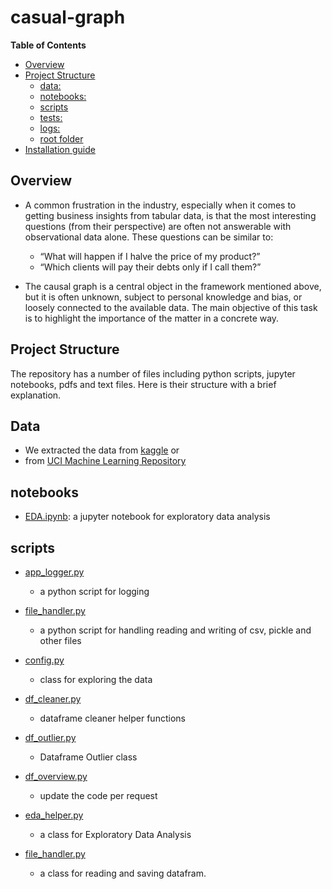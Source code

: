 # casual-graph
**Table of Contents**

  - [Overview](#overview)
  - [Project Structure](#project-structure)
    - [data:](#data)
    - [notebooks:](#notebooks)
    - [scripts](#scripts)
    - [tests:](#tests)
    - [logs:](#logs)
    - [root folder](#root-folder)
  - [Installation guide](#installation-guide)

## Overview
- A common frustration in the industry, especially when it comes to getting business insights from tabular data, is that the most interesting questions (from their perspective) are often not answerable with observational data alone. These questions can be similar to:
    - “What will happen if I halve the price of my product?”
    - “Which clients will pay their debts only if I call them?”

- The causal graph is a central object in the framework mentioned above, but it
is often unknown, subject to personal knowledge and bias, or loosely
connected to the available data. The main objective of this task is to
highlight the importance of the matter in a concrete way.

## Project Structure
The repository has a number of files including python scripts, jupyter notebooks, pdfs and text files. Here is their structure with a brief explanation.

## Data
- We extracted the data from [kaggle](https://www.kaggle.com/uciml/breast-cancer-wisconsin-data) or
- from [UCI Machine Learning Repository](https://archive-beta.ics.uci.edu/ml/datasets?name=breast)
## notebooks
- [EDA.ipynb](https://github.com/10-Academy-quad-squad/casual-graph/blob/dev-abreham/notebooks/1.%20EDA.ipynb): a jupyter notebook for exploratory data analysis
## scripts
- [app_logger.py](https://github.com/10-Academy-quad-squad/casual-graph/blob/dev-abreham/scripts/app_logger.py)
    - a python script for logging
- [file_handler.py](https://github.com/10-Academy-quad-squad/casual-graph/blob/dev-abreham/scripts/file_handler.py)

    - a python script for handling reading and writing of csv, pickle and other files
- [config.py](https://github.com/10-Academy-quad-squad/casual-graph/blob/dev-abreham/scripts/config.py)
    - class for exploring the data
- [df_cleaner.py](https://github.com/10-Academy-quad-squad/casual-graph/blob/dev-abreham/scripts/df_cleaner.py)
    - dataframe cleaner helper functions
- [df_outlier.py](https://github.com/10-Academy-quad-squad/casual-graph/blob/dev-abreham/scripts/df_outlier.py)
    - Dataframe Outlier class
- [df_overview.py](https://github.com/10-Academy-quad-squad/casual-graph/blob/dev-abreham/scripts/df_overview.py)
    - update the code per request
- [eda_helper.py](https://github.com/10-Academy-quad-squad/casual-graph/blob/dev-abreham/scripts/eda_helper.py) 
    - a class for Exploratory Data Analysis
- [file_handler.py](https://github.com/10-Academy-quad-squad/casual-graph/blob/dev-abreham/scripts/file_handler.py)
    - a class for reading and saving datafram.





